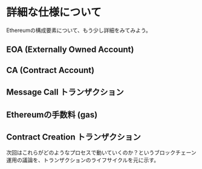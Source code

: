 # 詳細な仕様について

Ethereumの構成要素について、もう少し詳細をみてみよう。

## EOA (Externally Owned Account)
## CA (Contract Account)
## Message Call トランザクション
## Ethereumの手数料 (gas)
## Contract Creation トランザクション

次回はこれらがどのようなプロセスで動いていくのか？というブロックチェーン運用の議論を、トランザクションのライフサイクルを元に示す。